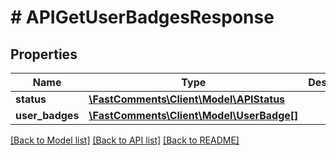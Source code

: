 # # APIGetUserBadgesResponse

## Properties

Name | Type | Description | Notes
------------ | ------------- | ------------- | -------------
**status** | [**\FastComments\Client\Model\APIStatus**](APIStatus.md) |  |
**user_badges** | [**\FastComments\Client\Model\UserBadge[]**](UserBadge.md) |  |

[[Back to Model list]](../../README.md#models) [[Back to API list]](../../README.md#endpoints) [[Back to README]](../../README.md)

